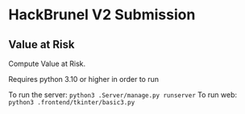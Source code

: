 # HackBrunel V2 Submission

## Value at Risk

Compute Value at Risk.

Requires python 3.10 or higher in order to run

To run the server: `python3 .Server/manage.py runserver`
To run web: `python3 .frontend/tkinter/basic3.py`
